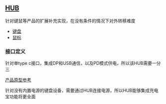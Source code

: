 ﻿## [HUB](https://github.com/lite-life/elite) 

针对键鼠等产品的扩展补充实现，在没有条件的情况下对外转移难度

- [键盘](../keyboard) 
- [鼠标](../mouse) 

### 接口定义

针对单type c接口，集成DP和USB通信，以及PD模式供电，所以该HUB需要一分三

[产品原型参考](https://item.taobao.com/item.htm?spm=a1z0d.6639537.1997196601.111.53157484OSNfrE&id=558961472441) 


针对没有内置电源的键盘设备，需要通过HUB连接电源，所以HUB能够集成充电宝功能将更全面